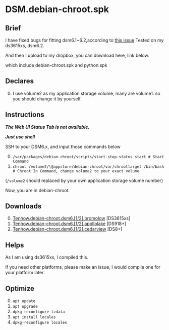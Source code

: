 # DSM.debian-chroot.spk
## Brief
I have fixed bugs for fitting dsm6.1~6.2,according to [this issue](https://github.com/SynoCommunity/spksrc/issues/1910)
Tested on my ds3615xs, dsm6.2.

And then I upload to my dropbox, you can download here, link below.

which include debian-chroot.spk and python.spk

## Declares
0. I use volume2 as my application storage volume, many are volume1. so you should change it by yourself.

## Instructions
***The Web UI Status Tab is not available.***

***Just use shell***

SSH to your DSM6.x, and input those commands below

0. `/var/packages/debian-chroot/scripts/start-stop-status start # Start Command`
1. `chroot /volume2/\@appstore/debian-chroot/var/chroottarget /bin/bash # Chroot In Command, change volume2 to your exact volume`

(`/volume2` should replaced by your own application storage volume number)

Now, you are in debian-chroot.

## Downloads
0. [Tenhow.debian-chroot.dsm6.[1/2].bromolow](https://www.dropbox.com/s/r4udr737knvv3jo/tenhow.debian-chroot.dsm6.%5B1%3A2%5D.bromolow.zip?dl=0) [DS3615xs]
0. [Tenhow.debian-chroot.dsm6.[1/2].apollolake](https://www.dropbox.com/s/aef5a6a70tparbc/tenhow.debian-chroot.dsm6.%5B1%3A2%5D.apollolake.zip?dl=0) [DS918+]
0. [Tenhow.debian-chroot.dsm6.[1/2].cedarview](https://www.dropbox.com/s/85kzm6pgm90imnr/tenhow.debian-chroot.dsm6.%5B1%3A2%5D.cedarview.zip?dl=0) [DS8+]

## Helps
As I am using ds3615xs, I compiled this.

If you need other platforms, please make an issue, I would compile one for your platform later.

## Optimize
0. `apt update`
0. `apt upgrade`
0. `dpkg-reconfigure tzdata`
0. `apt install locales`
0. `dpkg-reconfigure locales`

